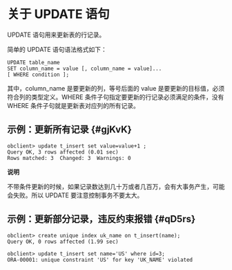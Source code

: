 关于 UPDATE 语句 
=================================



UPDATE 语句用来更新表的行记录。

简单的 UPDATE 语句语法格式如下：

    UPDATE table_name
    SET column_name = value [, column_name = value]...
    [ WHERE condition ];



其中，column_name 是要更新的列，等号后面的 value 是要更新的目标值，必须符合列的类型定义。WHERE 条件子句指定要更新的行记录必须满足的条件，没有 WHERE 条件子句就是更新表对应列的所有记录。

示例：更新所有记录 {#gjKvK}
------------------

    obclient> update t_insert set value=value+1 ;
    Query OK, 3 rows affected (0.01 sec)
    Rows matched: 3  Changed: 3  Warnings: 0


**说明**



不带条件更新的时候，如果记录数达到几十万或者几百万，会有大事务产生，可能会失败。所以 UPDATE 要注意控制事务不要太大。

示例：更新部分记录，违反约束报错 {#qD5rs}
-------------------------

    obclient> create unique index uk_name on t_insert(name);
    Query OK, 0 rows affected (1.99 sec)
    
    obclient> update t_insert set name='US' where id=3;
    ORA-00001: unique constraint 'US' for key 'UK_NAME' violated



